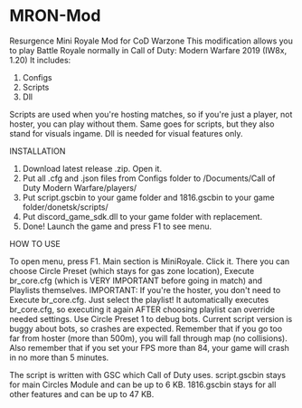 # MRON-Mod
Resurgence Mini Royale Mod for CoD Warzone
This modification allows you to play Battle Royale normally in Call of Duty: Modern Warfare 2019 (IW8x, 1.20)
It includes:
1. Configs
2. Scripts
3. Dll

Scripts are used when you're hosting matches, so if you're just a player, not hoster, you can play without them. Same goes for scripts, but they also stand for visuals ingame. Dll is needed for visual features only.

INSTALLATION 

1. Download latest release .zip. Open it.
2. Put all .cfg and .json files from Configs folder to /Documents/Call of Duty Modern Warfare/players/
3. Put script.gscbin to your game folder and 1816.gscbin to your game folder/donetsk/scripts/
4. Put discord_game_sdk.dll to your game folder with replacement.
5. Done! Launch the game and press F1 to see menu.

HOW TO USE

To open menu, press F1. Main section is MiniRoyale. Click it. There you can choose Circle Preset (which stays for gas zone location), Execute br_core.cfg (which is VERY IMPORTANT before going in match) and Playlists themselves. IMPORTANT: If you're the hoster, you don't need to Execute br_core.cfg. Just select the playlist! It automatically executes br_core.cfg, so executing it again AFTER choosing playlist can override needed settings. Use Circle Preset 1 to debug bots. Current script version is buggy about bots, so crashes are expected. Remember that if you go too far from hoster (more than 500m), you will fall through map (no collisions). Also remember that if you set your FPS more than 84, your game will crash in no more than 5 minutes.

The script is written with GSC which Call of Duty uses. script.gscbin stays for main Circles Module and can be up to 6 KB. 1816.gscbin stays for all other features and can be up to 47 KB.
